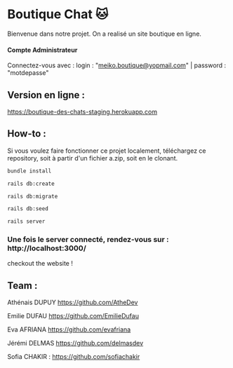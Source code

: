 # Boutique Chat 🐱 

Bienvenue dans notre projet. On a realisé un site boutique en ligne.

#### Compte Administrateur
Connectez-vous avec : login :  "meiko.boutique@yopmail.com" | password : "motdepasse" 


## Version en ligne :

https://boutique-des-chats-staging.herokuapp.com

## How-to :
Si vous voulez faire fonctionner ce projet localement, téléchargez ce repository, soit à partir d'un fichier a.zip, soit en le clonant.

```bash
bundle install
```
```bash
rails db:create
```
```bash
rails db:migrate
```
```bash
rails db:seed
```
```bash
rails server
```

### Une fois le server connecté, rendez-vous sur : http://localhost:3000/

checkout the website !

## Team :
Athénais DUPUY https://github.com/AtheDev

Emilie DUFAU https://github.com/EmilieDufau 

Eva AFRIANA https://github.com/evafriana 

Jérémi DELMAS https://github.com/delmasdev

Sofia CHAKIR : https://github.com/sofiachakir
